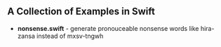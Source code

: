 A Collection of Examples in Swift
---------------------------------

- **nonsense.swift** - generate pronouceable nonsense words like hira-zansa instead of mxsv-tngwh
